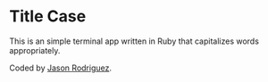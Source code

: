 Title Case
==============================

This is an simple terminal app written in Ruby that capitalizes words appropriately.

Coded by [Jason Rodriguez](http://jasonrodriguez.net/index.html).
